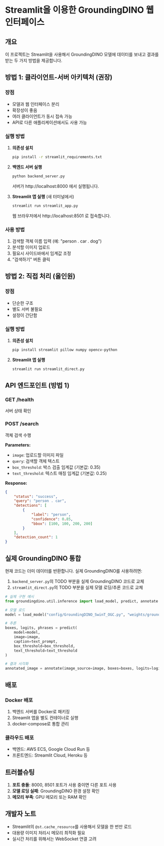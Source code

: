 # Streamlit을 이용한 GroundingDINO 웹 인터페이스

## 개요
이 프로젝트는 Streamlit을 사용해서 GroundingDINO 모델에 데이터를 보내고 결과를 받는 두 가지 방법을 제공합니다.

## 방법 1: 클라이언트-서버 아키텍처 (권장)

### 장점
- 모델과 웹 인터페이스 분리
- 확장성이 좋음
- 여러 클라이언트가 동시 접속 가능
- API로 다른 애플리케이션에서도 사용 가능

### 실행 방법

1. **의존성 설치**
   ```bash
   pip install -r streamlit_requirements.txt
   ```

2. **백엔드 서버 실행**
   ```bash
   python backend_server.py
   ```
   서버가 http://localhost:8000 에서 실행됩니다.

3. **Streamlit 앱 실행** (새 터미널에서)
   ```bash
   streamlit run streamlit_app.py
   ```
   웹 브라우저에서 http://localhost:8501 로 접속합니다.

### 사용 방법
1. 검색할 객체 이름 입력 (예: "person . car . dog")
2. 분석할 이미지 업로드
3. 필요시 사이드바에서 임계값 조정
4. "검색하기" 버튼 클릭

## 방법 2: 직접 처리 (올인원)

### 장점
- 단순한 구조
- 별도 서버 불필요
- 설정이 간단함

### 실행 방법

1. **의존성 설치**
   ```bash
   pip install streamlit pillow numpy opencv-python
   ```

2. **Streamlit 앱 실행**
   ```bash
   streamlit run streamlit_direct.py
   ```

## API 엔드포인트 (방법 1)

### GET /health
서버 상태 확인

### POST /search
객체 검색 수행

**Parameters:**
- `image`: 업로드할 이미지 파일
- `query`: 검색할 객체 텍스트
- `box_threshold`: 박스 검출 임계값 (기본값: 0.35)
- `text_threshold`: 텍스트 매칭 임계값 (기본값: 0.25)

**Response:**
```json
{
    "status": "success",
    "query": "person . car",
    "detections": [
        {
            "label": "person",
            "confidence": 0.85,
            "bbox": [100, 100, 200, 200]
        }
    ],
    "detection_count": 1
}
```

## 실제 GroundingDINO 통합

현재 코드는 더미 데이터를 반환합니다. 실제 GroundingDINO를 사용하려면:

1. `backend_server.py`의 TODO 부분을 실제 GroundingDINO 코드로 교체
2. `streamlit_direct.py`의 TODO 부분을 실제 모델 로딩/추론 코드로 교체

```python
# 실제 구현 예시
from groundingdino.util.inference import load_model, predict, annotate

# 모델 로드
model = load_model("config/GroundingDINO_SwinT_OGC.py", "weights/groundingdino_swint_ogc.pth")

# 추론
boxes, logits, phrases = predict(
    model=model,
    image=image,
    caption=text_prompt,
    box_threshold=box_threshold,
    text_threshold=text_threshold
)

# 결과 시각화
annotated_image = annotate(image_source=image, boxes=boxes, logits=logits, phrases=phrases)
```

## 배포

### Docker 배포
1. 백엔드 서버를 Docker로 패키징
2. Streamlit 앱을 별도 컨테이너로 실행
3. docker-compose로 통합 관리

### 클라우드 배포
- 백엔드: AWS ECS, Google Cloud Run 등
- 프론트엔드: Streamlit Cloud, Heroku 등

## 트러블슈팅

1. **포트 충돌**: 8000, 8501 포트가 사용 중이면 다른 포트 사용
2. **모델 로딩 실패**: GroundingDINO 환경 설정 확인
3. **메모리 부족**: GPU 메모리 또는 RAM 확인

## 개발자 노트

- Streamlit의 `@st.cache_resource`를 사용해서 모델을 한 번만 로드
- 대용량 이미지 처리시 메모리 최적화 필요
- 실시간 처리를 위해서는 WebSocket 연결 고려
